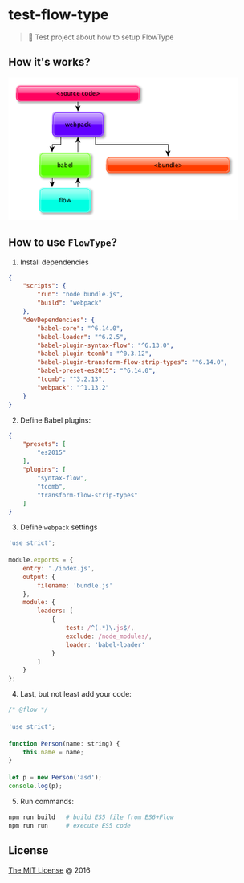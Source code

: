 # test-flow-type

> :ledger: Test project about how to setup FlowType

## How it's works?

![](./docs/scheme.png)

## How to use `FlowType`?

1. Install dependencies

```json
{
    "scripts": {
        "run": "node bundle.js",
        "build": "webpack"
    },
    "devDependencies": {
        "babel-core": "^6.14.0",
        "babel-loader": "^6.2.5",
        "babel-plugin-syntax-flow": "^6.13.0",
        "babel-plugin-tcomb": "^0.3.12",
        "babel-plugin-transform-flow-strip-types": "^6.14.0",
        "babel-preset-es2015": "^6.14.0",
        "tcomb": "^3.2.13",
        "webpack": "^1.13.2"
    }
}
```

2. Define Babel plugins:

```json
{
    "presets": [
        "es2015"
    ],
    "plugins": [
        "syntax-flow",
        "tcomb",
        "transform-flow-strip-types"
    ]
}
```

3. Define `webpack` settings

```javascript
'use strict';

module.exports = {
    entry: './index.js',
    output: {
        filename: 'bundle.js'
    },
    module: {
        loaders: [
            {
                test: /^(.*)\.js$/,
                exclude: /node_modules/,
                loader: 'babel-loader'
            }
        ]
    }
};
```


4. Last, but not least add your code:

```javascript
/* @flow */

'use strict';

function Person(name: string) {
    this.name = name;
}

let p = new Person('asd');
console.log(p);
```

5. Run commands:

```bash
npm run build   # build ES5 file from ES6+Flow
npm run run     # execute ES5 code
```

## License

[The MIT License](http://piecioshka.mit-license.org) @ 2016
